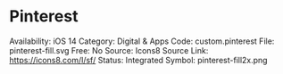 # Pinterest

Availability: iOS 14
Category: Digital & Apps
Code: custom.pinterest
File: pinterest-fill.svg
Free: No
Source: Icons8
Source Link: https://icons8.com/l/sf/
Status: Integrated
Symbol: pinterest-fill2x.png